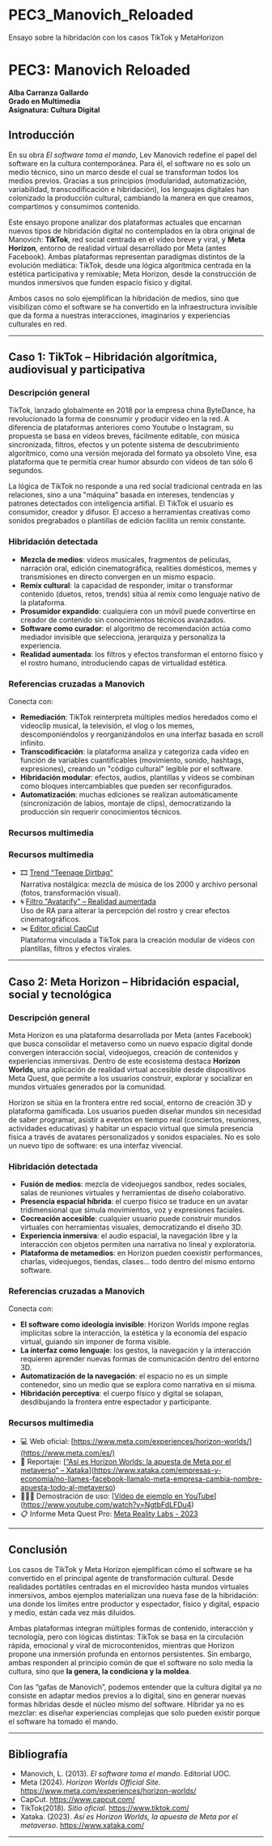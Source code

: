 # PEC3_Manovich_Reloaded
Ensayo sobre la hibridación con los casos TikTok y MetaHorizon
# PEC3: Manovich Reloaded  
**Alba Carranza Gallardo**  
**Grado en Multimedia**  
**Asignatura: Cultura Digital**

## Introducción

En su obra *El software toma el mando*, Lev Manovich redefine el papel del software en la cultura contemporánea. Para él, el software no es solo un medio técnico, sino un marco desde el cual se transforman todos los medios previos. Gracias a sus principios (modularidad, automatización, variabilidad, transcodificación e hibridación), los lenguajes digitales han colonizado la producción cultural, cambiando la manera en que creamos, compartimos y consumimos contenido.

Este ensayo propone analizar dos plataformas actuales que encarnan nuevos tipos de hibridación digital no contemplados en la obra original de Manovich: **TikTok**, red social centrada en el vídeo breve y viral, y **Meta Horizon**, entorno de realidad virtual desarrollado por Meta (antes Facebook). Ambas plataformas representan paradigmas distintos de la evolución mediática: TikTok, desde una lógica algorítmica centrada en la estética participativa y remixable; Meta Horizon, desde la construcción de mundos inmersivos que funden espacio físico y digital.

Ambos casos no solo ejemplifican la hibridación de medios, sino que visibilizan cómo el software se ha convertido en la infraestructura invisible que da forma a nuestras interacciones, imaginarios y experiencias culturales en red.

---

## Caso 1: TikTok – Hibridación algorítmica, audiovisual y participativa

### Descripción general

TikTok, lanzado globalmente en 2018 por la empresa china ByteDance, ha revolucionado la forma de consnumir y producir vídeo en la red. A  diferencia de plataformas anteriores como Youtube o Instagram, su propuesta se basa en vídeos breves, fácilmente editable, con música sincronizada, filtros, efectos y un potente sistema de descubrimiento algorítmico, como una versión mejorada del formato ya obsoleto Vine, esa plataforma que te permitía crear humor absurdo con vídeos de tan sólo 6 segundos. 

La lógica de TikTok no responde a una red social tradicional centrada en las relaciones, sino a una "máquina" basada en intereses, tendencias y patrones detectados con inteligencia artifial. El TikTok el usuario es consumidor, creador y difusor. El acceso a herramientas creativas como sonidos pregrabados o plantillas de edición facilita un remix constante. 

### Hibridación detectada

- **Mezcla de medios**: vídeos musicales, fragmentos de películas, narración oral, edición cinematográfica, realities domésticos, memes y transmisiones en directo convergen en un mismo espacio.
- **Remix cultural**: la capacidad de responder, imitar o transformar contenido (duetos, retos, trends) sitúa al remix como lenguaje nativo de la plataforma.
- **Prosumidor expandido**: cualquiera con un móvil puede convertirse en creador de contenido sin conocimientos técnicos avanzados.
- **Software como curador**: el algoritmo de recomendación actúa como mediador invisible que selecciona, jerarquiza y personaliza la experiencia.
- **Realidad aumentada**: los filtros y efectos transforman el entorno físico y el rostro humano, introduciendo capas de virtualidad estética.

### Referencias cruzadas a Manovich

Conecta con:
- **Remediación**: TikTok reinterpreta múltiples medios heredados como el videoclip musical, la televisión, el vlog o los memes, descomponiéndolos y reorganizándolos en una interfaz basada en scroll infinito.
- **Transcodificación**: la plataforma analiza y categoriza cada vídeo en función de variables cuantificables (movimiento, sonido, hashtags, expresiones), creando un "código cultural" legible por el software.
- **Hibridación modular**: efectos, audios, plantillas y vídeos se combinan como bloques intercambiables que pueden ser reconfigurados.
- **Automatización**: muchas ediciones se realizan automáticamente (sincronización de labios, montaje de clips), democratizando la producción sin requerir conocimientos técnicos.

### Recursos multimedia

### Recursos multimedia

- 🎞️ [Trend "Teenage Dirtbag"](https://www.tiktok.com/tag/teenagedirtbag)  
  Narrativa nostálgica: mezcla de música de los 2000 y archivo personal (fotos, transformación visual).
- 🌀 [Filtro "Avatarify" – Realidad aumentada](https://www.tiktok.com/tag/avatarify)  
  Uso de RA para alterar la percepción del rostro y crear efectos cinematográficos.
- ✂️ [Editor oficial CapCut](https://www.capcut.com/)  
  Plataforma vinculada a TikTok para la creación modular de vídeos con plantillas, filtros y efectos virales.

---

## Caso 2: Meta Horizon – Hibridación espacial, social y tecnológica

### Descripción general

Meta Horizon es una plataforma desarrollada por Meta (antes Facebook) que busca consolidar el metaverso como un nuevo espacio digital donde convergen interacción social, videojuegos, creación de contenidos y experiencias inmersivas. Dentro de este ecosistema destaca **Horizon Worlds**, una aplicación de realidad virtual accesible desde dispositivos Meta Quest, que permite a los usuarios construir, explorar y socializar en mundos virtuales generados por la comunidad.

Horizon se sitúa en la frontera entre red social, entorno de creación 3D y plataforma gamificada. Los usuarios pueden diseñar mundos sin necesidad de saber programar, asistir a eventos en tiempo real (conciertos, reuniones, actividades educativas) y habitar un espacio virtual que simula presencia física a través de avatares personalizados y sonidos espaciales. No es solo un nuevo tipo de software: es una interfaz vivencial.

### Hibridación detectada

- **Fusión de medios**: mezcla de videojuegos sandbox, redes sociales, salas de reuniones virtuales y herramientas de diseño colaborativo.
- **Presencia espacial híbrida**: el cuerpo físico se traduce en un avatar tridimensional que simula movimientos, voz y expresiones faciales.
- **Cocreación accesible**: cualquier usuario puede construir mundos virtuales con herramientas visuales, democratizando el diseño 3D.
- **Experiencia inmersiva**: el audio espacial, la navegación libre y la interacción con objetos permiten una narrativa no lineal y exploratoria.
- **Plataforma de metamedios**: en Horizon pueden coexistir performances, charlas, videojuegos, tiendas, clases… todo dentro del mismo entorno software.

### Referencias cruzadas a Manovich

Conecta con:
- **El software como ideología invisible**: Horizon Worlds impone reglas implícitas sobre la interacción, la estética y la economía del espacio virtual, guiando sin imponer de forma visible.
- **La interfaz como lenguaje**: los gestos, la navegación y la interacción requieren aprender nuevas formas de comunicación dentro del entorno 3D.
- **Automatización de la navegación**: el espacio no es un simple contenedor, sino un medio que se explora como narrativa en sí misma.
- **Hibridación perceptiva**: el cuerpo físico y digital se solapan, desdibujando la frontera entre espectador y participante.

### Recursos multimedia

- 💻 Web oficial: [https://www.meta.com/experiences/horizon-worlds/](https://www.meta.com/es/)
- 🎥 Reportaje: [[“Así es Horizon Worlds: la apuesta de Meta por el metaverso” – Xataka](https://www.xataka.com/realidad-virtual-aumentada/asi-es-horizon-worlds-plataforma-meta-que-busca-recrear-nuestra-vida-en-metaverso)](https://www.xataka.com/empresas-y-economia/no-llames-facebook-llamalo-meta-empresa-cambia-nombre-apuesta-todo-al-metaverso)
- 👩🏻‍🏫 Demostración de uso: [[Vídeo de ejemplo en YouTube](https://www.youtube.com/watch?v=y-E-xP0olWs)](https://www.youtube.com/watch?v=NgtbFdLFDu4)
- 📋 Informe Meta Quest Pro: [Meta Reality Labs - 2023](https://about.fb.com/realitylabs/)
---

## Conclusión

Los casos de TikTok y Meta Horizon ejemplifican cómo el software se ha convertido en el principal agente de transformación cultural. Desde realidades portátiles centradas en el microvídeo hasta mundos virtuales inmersivos, ambos ejemplos materializan una nueva fase de la hibridación: una donde los límites entre productor y espectador, físico y digital, espacio y medio, están cada vez más diluidos.

Ambas plataformas integran múltiples formas de contenido, interacción y tecnología, pero con lógicas distintas: TikTok se basa en la circulación rápida, emocional y viral de microcontenidos, mientras que Horizon propone una inmersión profunda en entornos persistentes. Sin embargo, ambas responden al principio común de que el software no solo media la cultura, sino que **la genera, la condiciona y la moldea**.

Con las “gafas de Manovich”, podemos entender que la cultura digital ya no consiste en adaptar medios previos a lo digital, sino en generar nuevas formas híbridas desde el núcleo mismo del software. Hibridar ya no es mezclar: es diseñar experiencias complejas que solo pueden existir porque el software ha tomado el mando.

---

## Bibliografía

- Manovich, L. (2013). *El software toma el mando*. Editorial UOC.
- Meta (2024). *Horizon Worlds Official Site*. https://www.meta.com/experiences/horizon-worlds/
- CapCut. https://www.capcut.com/
- TikTok(2018). *Sitio oficial*. https://www.tiktok.com/
- Xataka. (2023). *Así es Horizon Worlds, la apuesta de Meta por el metaverso*. https://www.xataka.com/
  
---
